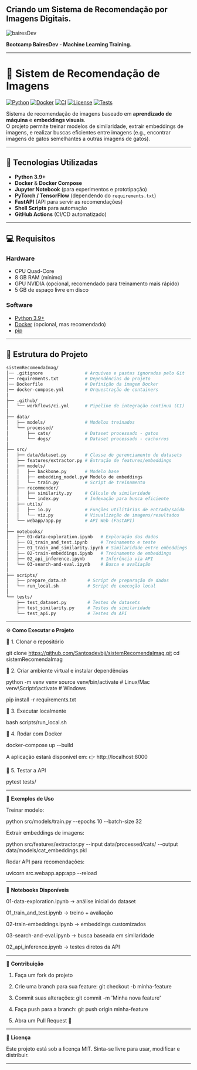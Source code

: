 ## Criando um Sistema de Recomendação por Imagens Digitais.

![bairesDev](https://github.com/user-attachments/assets/38e4f46b-98ba-48fc-86e6-793560fdf4cf)


**Bootcamp BairesDev - Machine Learning Training.**


---



# 📸 Sistem de Recomendação de Imagens 

[![Python](https://img.shields.io/badge/Python-3.9%2B-blue.svg)](https://www.python.org/)
[![Docker](https://img.shields.io/badge/Docker-Ready-blue.svg)](https://www.docker.com/)
[![CI](https://github.com/Santosdevbjj/sistemRecomendaImag/actions/workflows/ci.yml/badge.svg)](https://github.com/Santosdevbjj/sistemRecomendaImag/actions)
[![License](https://img.shields.io/badge/License-MIT-green.svg)](LICENSE)
[![Tests](https://img.shields.io/badge/tests-passing-brightgreen)]()

Sistema de recomendação de imagens baseado em **aprendizado de máquina** e **embeddings visuais**.  
O projeto permite treinar modelos de similaridade, extrair embeddings de imagens, e realizar buscas eficientes entre imagens (e.g., encontrar imagens de gatos semelhantes a outras imagens de gatos).

---

## 🚀 Tecnologias Utilizadas

- **Python 3.9+**
- **Docker** & **Docker Compose**
- **Jupyter Notebook** (para experimentos e prototipação)
- **PyTorch / TensorFlow** (dependendo do `requirements.txt`)
- **FastAPI** (API para servir as recomendações)
- **Shell Scripts** para automação
- **GitHub Actions** (CI/CD automatizado)

---

## 💻 Requisitos

### Hardware
- CPU Quad-Core  
- 8 GB RAM (mínimo)  
- GPU NVIDIA (opcional, recomendado para treinamento mais rápido)  
- 5 GB de espaço livre em disco  

### Software
- [Python 3.9+](https://www.python.org/downloads/)  
- [Docker](https://www.docker.com/) (opcional, mas recomendado)  
- [pip](https://pip.pypa.io/en/stable/)  

---

## 📂 Estrutura do Projeto

```bash
sistemRecomendaImag/
│── .gitignore                # Arquivos e pastas ignorados pelo Git
│── requirements.txt          # Dependências do projeto
│── Dockerfile                # Definição da imagem Docker
│── docker-compose.yml        # Orquestração de containers
│
├── .github/
│   └── workflows/ci.yml      # Pipeline de integração contínua (CI)
│
├── data/
│   ├── models/               # Modelos treinados
│   └── processed/
│       ├── cats/             # Dataset processado - gatos
│       └── dogs/             # Dataset processado - cachorros
│
├── src/
│   ├── data/dataset.py       # Classe de gerenciamento de datasets
│   ├── features/extractor.py # Extração de features/embeddings
│   ├── models/
│   │   ├── backbone.py       # Modelo base
│   │   ├── embedding_model.py# Modelo de embeddings
│   │   └── train.py          # Script de treinamento
│   ├── recommender/
│   │   ├── similarity.py     # Cálculo de similaridade
│   │   └── index.py          # Indexação para busca eficiente
│   ├── utils/
│   │   ├── io.py             # Funções utilitárias de entrada/saída
│   │   └── viz.py            # Visualização de imagens/resultados
│   └── webapp/app.py         # API Web (FastAPI)
│
├── notebooks/
│   ├── 01-data-exploration.ipynb   # Exploração dos dados
│   ├── 01_train_and_test.ipynb     # Treinamento e teste
│   ├── 01_train_and_similarity.ipynb # Similaridade entre embeddings
│   ├── 02-train-embeddings.ipynb   # Treinamento de embeddings
│   ├── 02_api_inference.ipynb      # Inferência via API
│   └── 03-search-and-eval.ipynb    # Busca e avaliação
│
├── scripts/
│   ├── prepare_data.sh        # Script de preparação de dados
│   └── run_local.sh           # Script de execução local
│
└── tests/
    ├── test_dataset.py        # Testes de datasets
    ├── test_similarity.py     # Testes de similaridade
    └── test_api.py            # Testes da API
```


---



⚙️ **Como Executar o Projeto**

🔹 1. Clonar o repositório

git clone https://github.com/Santosdevbjj/sistemRecomendaImag.git
cd sistemRecomendaImag

🔹 2. Criar ambiente virtual e instalar dependências

python -m venv venv
source venv/bin/activate   # Linux/Mac
venv\Scripts\activate      # Windows

pip install -r requirements.txt

🔹 3. Executar localmente

bash scripts/run_local.sh

🔹 4. Rodar com Docker

docker-compose up --build

A aplicação estará disponível em:
👉 http://localhost:8000

🔹 5. Testar a API

pytest tests/


---

🧪 **Exemplos de Uso**

Treinar modelo:

python src/models/train.py --epochs 10 --batch-size 32

Extrair embeddings de imagens:

python src/features/extractor.py --input data/processed/cats/ --output data/models/cat_embeddings.pkl

Rodar API para recomendações:

uvicorn src.webapp.app:app --reload



---

📖 **Notebooks Disponíveis**

01-data-exploration.ipynb → análise inicial do dataset

01_train_and_test.ipynb → treino + avaliação

02-train-embeddings.ipynb → embeddings customizados

03-search-and-eval.ipynb → busca baseada em similaridade

02_api_inference.ipynb → testes diretos da API



---

📌 **Contribuição**

1. Faça um fork do projeto


2. Crie uma branch para sua feature: git checkout -b minha-feature


3. Commit suas alterações: git commit -m 'Minha nova feature'


4. Faça push para a branch: git push origin minha-feature


5. Abra um Pull Request 🚀




---

📜 **Licença**

Este projeto está sob a licença MIT.
Sinta-se livre para usar, modificar e distribuir.


---








